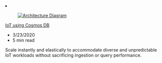 <!-- Thie file is automatically generated by build/architectures/build_index.py.  Any updates will be lost. -->
<li class="grid-item item-column" data-categories="Internet of Things Databases ">
<article class="card">
    <div class="card-header has-margin-bottom-none" aria-hidden="true">
        <figure class="image diagram has-height-175 has-overflow-hidden level">
            <a href="/azure/architecture/solution-ideas/articles/iot-using-cosmos-db"><img src="/azure/architecture/browse/thumbs/iot-using-cosmos-db.png" class="diagram" alt="Architecture Diagram" data-linktype="relative-path"></a>
        </figure>
    </div>
    <div class="card-content">
        <a class="card-content-title has-margin-top-none" href="/azure/architecture/solution-ideas/articles/iot-using-cosmos-db">
            <p>IoT using Cosmos DB</p>
        </a>
        <ul class="card-content-metadata">
            <li>3/23/2020</li>
            <li>5 min read</li>
        </ul>
        <p class="card-content-description">Scale instantly and elastically to accommodate diverse and unpredictable IoT workloads without sacrificing ingestion or query performance.</p>
        <div class="bottom-to-top-fade is-hidden-mobile"></div>
    </div>
</article>
</li>
